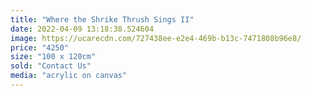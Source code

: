 ```yaml
---
title: "Where the Shrike Thrush Sings II"
date: 2022-04-09 13:18:38.524604
image: https://ucarecdn.com/727438ee-e2e4-469b-b13c-7471808b96e8/
price: "4250"
size: "100 x 120cm"
sold: "Contact Us"
media: "acrylic on canvas"
---
```



